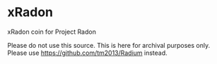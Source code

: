 # xRadon
xRadon coin for Project Radon

Please do not use this source. This is here for archival purposes only. Please use https://github.com/tm2013/Radium instead.
